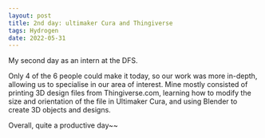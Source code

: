 ```yaml
---
layout: post
title: 2nd day: ultimaker Cura and Thingiverse
tags: Hydrogen
date: 2022-05-31
---
```


My second day as an intern at the DFS.  


Only 4 of the 6 people could make it today, so our work was more in-depth, allowing us to specialise in our area of interest. Mine mostly consisted of printing 3D design files from Thingiverse.com, learning how to modify the size and orientation of the file in Ultimaker Cura, and using Blender to create 3D objects and designs.  

Overall, quite a productive day~~

